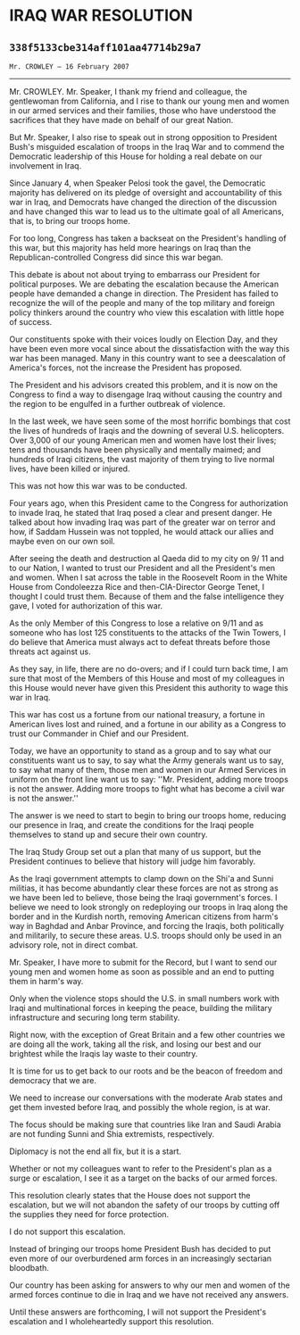 # IRAQ WAR RESOLUTION
## `338f5133cbe314aff101aa47714b29a7`
`Mr. CROWLEY — 16 February 2007`

---


Mr. CROWLEY. Mr. Speaker, I thank my friend and colleague, the 
gentlewoman from California, and I rise to thank our young men and 
women in our armed services and their families, those who have 
understood the sacrifices that they have made on behalf of our great 
Nation.

But Mr. Speaker, I also rise to speak out in strong opposition to 
President Bush's misguided escalation of troops in the Iraq War and to 
commend the Democratic leadership of this House for holding a real 
debate on our involvement in Iraq.

Since January 4, when Speaker Pelosi took the gavel, the Democratic 
majority has delivered on its pledge of oversight and accountability of 
this war in Iraq, and Democrats have changed the direction of the 
discussion and have changed this war to lead us to the ultimate goal of 
all Americans, that is, to bring our troops home.

For too long, Congress has taken a backseat on the President's 
handling of this war, but this majority has held more hearings on Iraq 
than the Republican-controlled Congress did since this war began.



This debate is about not about trying to embarrass our President for 
political purposes. We are debating the escalation because the American 
people have demanded a change in direction. The President has failed to 
recognize the will of the people and many of the top military and 
foreign policy thinkers around the country who view this escalation 
with little hope of success.

Our constituents spoke with their voices loudly on Election Day, and 
they have been even more vocal since about the dissatisfaction with the 
way this war has been managed. Many in this country want to see a 
deescalation of America's forces, not the increase the President has 
proposed.

The President and his advisors created this problem, and it is now on 
the Congress to find a way to disengage Iraq without causing the 
country and the region to be engulfed in a further outbreak of 
violence.

In the last week, we have seen some of the most horrific bombings 
that cost the lives of hundreds of Iraqis and the downing of several 
U.S. helicopters. Over 3,000 of our young American men and women have 
lost their lives; tens and thousands have been physically and mentally 
maimed; and hundreds of Iraqi citizens, the vast majority of them 
trying to live normal lives, have been killed or injured.

This was not how this war was to be conducted.

Four years ago, when this President came to the Congress for 
authorization to invade Iraq, he stated that Iraq posed a clear and 
present danger. He talked about how invading Iraq was part of the 
greater war on terror and how, if Saddam Hussein was not toppled, he 
would attack our allies and maybe even on our own soil.

After seeing the death and destruction al Qaeda did to my city on 9/
11 and to our Nation, I wanted to trust our President and all the 
President's men and women. When I sat across the table in the Roosevelt 
Room in the White House from Condoleezza Rice and then-CIA-Director 
George Tenet, I thought I could trust them. Because of them and the 
false intelligence they gave, I voted for authorization of this war.

As the only Member of this Congress to lose a relative on 9/11 and as 
someone who has lost 125 constituents to the attacks of the Twin 
Towers, I do believe that America must always act to defeat threats 
before those threats act against us.

As they say, in life, there are no do-overs; and if I could turn back 
time, I am sure that most of the Members of this House and most of my 
colleagues in this House would never have given this President this 
authority to wage this war in Iraq.



This war has cost us a fortune from our national treasury, a fortune 
in American lives lost and ruined, and a fortune in our ability as a 
Congress to trust our Commander in Chief and our President.

Today, we have an opportunity to stand as a group and to say what our 
constituents want us to say, to say what the Army generals want us to 
say, to say what many of them, those men and women in our Armed 
Services in uniform on the front line want us to say: ''Mr. President, 
adding more troops is not the answer. Adding more troops to fight what 
has become a civil war is not the answer.''

The answer is we need to start to begin to bring our troops home, 
reducing our presence in Iraq, and create the conditions for the Iraqi 
people themselves to stand up and secure their own country.

The Iraq Study Group set out a plan that many of us support, but the 
President continues to believe that history will judge him favorably.

As the Iraqi government attempts to clamp down on the Shi'a and Sunni 
militias, it has become abundantly clear these forces are not as strong 
as we have been led to believe, those being the Iraqi government's 
forces. I believe we need to look strongly on redeploying our troops in 
Iraq along the border and in the Kurdish north, removing American 
citizens from harm's way in Baghdad and Anbar Province, and forcing the 
Iraqis, both politically and militarily, to secure these areas. U.S. 
troops should only be used in an advisory role, not in direct combat.

Mr. Speaker, I have more to submit for the Record, but I want to send 
our young men and women home as soon as possible and an end to putting 
them in harm's way.

Only when the violence stops should the U.S. in small numbers work 
with Iraqi and multinational forces in keeping the peace, building the 
military infrastructure and securing long term stability.

Right now, with the exception of Great Britain and a few other 
countries we are doing all the work, taking all the risk, and losing 
our best and our brightest while the Iraqis lay waste to their country.

It is time for us to get back to our roots and be the beacon of 
freedom and democracy that we are.

We need to increase our conversations with the moderate Arab states 
and get them invested before Iraq, and possibly the whole region, is at 
war.

The focus should be making sure that countries like Iran and Saudi 
Arabia are not funding Sunni and Shia extremists, respectively.

Diplomacy is not the end all fix, but it is a start.

Whether or not my colleagues want to refer to the President's plan as 
a surge or escalation, I see it as a target on the backs of our armed 
forces.

This resolution clearly states that the House does not support the 
escalation, but we will not abandon the safety of our troops by cutting 
off the supplies they need for force protection.

I do not support this escalation.

Instead of bringing our troops home President Bush has decided to put 
even more of our overburdened arm forces in an increasingly sectarian 
bloodbath.

Our country has been asking for answers to why our men and women of 
the armed forces continue to die in Iraq and we have not received any 
answers.

Until these answers are forthcoming, I will not support the 
President's escalation and I wholeheartedly support this resolution.